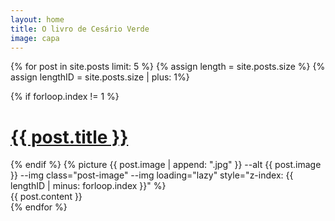```yaml
---
layout: home
title: O livro de Cesário Verde
image: capa
---
```


{% for post in site.posts limit: 5 %}
{% assign length = site.posts.size %}
{% assign lengthID = site.posts.size | plus: 1%}
<div class="posts">
  <div id="js-{{ forloop.index }}" class="post -fixed{% if forloop.index == 1 %} -first{% endif %}{% if forloop.index == length %} -last{% endif %}">
    <span id="{{ post.url | remove: '/' }}">
    {% if forloop.index != 1 %}
      <div class="post-header ctnr-golden">
        <h1 class="post-title">
          <a href="{{ site.baseurl }}{{ post.url }}">{{ post.title }}</a>
        </h1>
      </div>
    {% endif %}
    </span>
 	{% picture {{ post.image | append: ".jpg" }} --alt {{ post.image }} --img class="post-image" --img loading="lazy" style="z-index: {{ lengthID | minus: forloop.index }}" %}
	<div class="ctnr-wide">
    {{ post.content }}
    </div>
  </div>
{% endfor %}
</div>
<div class="infinite-spinner"></div>
